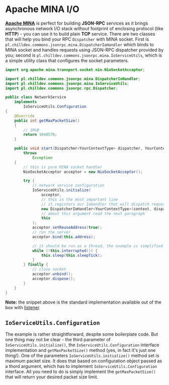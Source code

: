 <!---
# This file is part of the ChillDev-Commons.
#
# @license http://mit-license.org/ The MIT license
# @copyright 2015 © by Rafał Wrzeszcz - Wrzasq.pl.
-->

# Apache MINA I/O

[**Apache MINA**](https://mina.apache.org) is perfect for building **JSON-RPC** services as it brings asynchronous network I/O stack without footprint of enclosing protocol (like **HTTP**) - you can use it to build plain **TCP** service. There are two classes that will help you bind your RPC `Dispatcher` with MINA socket. First is `pl.chilldev.commons.jsonrpc.mina.DispatcherIoHandler` which binds to MINA socket and handles requests using JSON-RPC dispatcher provided by you; second is `pl.chilldev.commons.jsonrpc.mina.IoServiceUtils`, which is a simple utility class that configures the socket parameters.

```java
import org.apache.mina.transport.socket.nio.NioSocketAcceptor;

import pl.chilldev.commons.jsonrpc.mina.DispatcherIoHandler;
import pl.chilldev.commons.jsonrpc.mina.IoServiceUtils;
import pl.chilldev.commons.jsonrpc.rpc.Dispatcher;

public class NetworkService
    implements
        IoServiceUtils.Configuration
{
    @Override
    public int getMaxPacketSize()
    {
        // 1MiB
        return 1048576;
    }

    public void start(Dispatcher<YourContextType> dispatcher, YourContextType context)
        throws
            Exception
    {
        // this is pure MINA socket handler
        NioSocketAcceptor acceptor = new NioSocketAcceptor();

        try {
            // network service configuration
            IoServiceUtils.initialize(
                acceptor,
                // this is the most important line
                // it registers our IoHandler that will dispatch requests from MINA socket using given dispatcher
                new DispatcherIoHandler<YourContextType>(context, dispatcher),
                // about this argument read the next paragraph
                this
            );
            acceptor.setReuseAddress(true);
            // run the server
            acceptor.bind(this.address);

            // it should be run as a thread, the example is simplified
            while (!this.interrupted()) {
                this.sleep(this.sleepTick);
            }
        } finally {
            // close socket
            acceptor.unbind();
            acceptor.dispose();
        }
    }
}
```

**Note:** the snippet above is the standard implementation available out of the box with <a href="./listener.html">listener</a>.

## `IoServiceUtils.Configuration`

The example is rather straightforward, despite some boilerplate code. But one thing may not be clear - the third parameter of `IoServiceUtils.initialize()`, the `IoServiceUtils.Configuration` interface implementation and `getMaxPacketSize()` method (yes, in fact it's just one thing!). One of the parameters `IoServiceUtils.initialize()` method set is maximum packet size. It does that based on configuration object passed as a thord argument, which has to implement `IoServiceUtils.Configuration` interface. All you need to do is simply implement the `getMaxPacketSize()` that will return your desired packet size limit.
